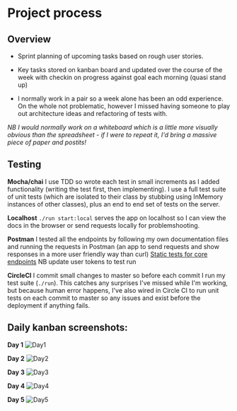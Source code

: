 # Project process

## Overview
- Sprint planning of upcoming tasks based on rough user stories. 

- Key tasks stored on kanban board and updated over the course of the week with checkin on progress against goal each morning (quasi stand up)

- I normally work in a pair so a week alone has been an odd experience. On the whole not problematic, however I missed having someone to play out architecture ideas and refactoring of tests with. 

_NB I would normally work on a whiteboard which is a little more visually obvious than the spreadsheet - if I were to repeat it, I'd bring a massive piece of paper and postits!_


## Testing
 
**Mocha/chai**
I use TDD so wrote each test in small increments as I added functionality (writing the test first, then implementing). I use a full test suite of unit tests (which are isolated to their class by stubbing using InMemory instances of other classes), plus an end to end set of tests on the server. 
 
**Localhost**
`./run start:local` serves the app on localhost so I can view the docs in the browser or send requests locally for problemshooting.

**Postman**
I tested all the endpoints by following my own documentation files and running the requests in Postman (an app to send requests and show responses in a more user friendly way than curl)
[Static tests for core endpoints](https://www.getpostman.com/collections/c59156dafda8e6e9cea4) NB update user tokens to test run

**CircleCI**
I commit small changes to master so before each commit I run my test suite (`./run`). This catches any surprises I've missed while I'm working, but because human error happens, I've also wired in Circle CI to run unit tests on each commit to master so any issues and exist before the deployment if anything fails. 


## Daily kanban screenshots:

**Day 1** 
![Day1](https://github.com/makersacademy/isabel-cooper-sp/blob/master/projectDocumentation/images/Day1.png)

**Day 2** 
![Day2](https://github.com/makersacademy/isabel-cooper-sp/blob/master/projectDocumentation/images/Day2.png)

**Day 3** 
![Day3](https://github.com/makersacademy/isabel-cooper-sp/blob/master/projectDocumentation/images/Day3.png)

**Day 4** 
![Day4](https://github.com/makersacademy/isabel-cooper-sp/blob/master/projectDocumentation/images/Day4.png)

**Day 5** 
![Day5](https://github.com/makersacademy/isabel-cooper-sp/blob/master/projectDocumentation/images/Day5.png)
